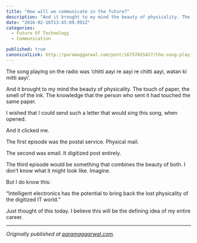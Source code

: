 ```yaml
---
title: "How will we communicate in the future?"
description: "And it brought to my mind the beauty of physicality. The touch of paper, the smell of the ink. The knowledge that the person who sent it had touched the same paper. The third episode would be…"
date: "2016-02-16T13:45:09.991Z"
categories: 
  - Future Of Technology
  - Communication

published: true
canonicalLink: http://paramaggarwal.com/post/16757655427/the-song-playing-on-the-radio-was-chitti-aayi-re
---
```


The song playing on the radio was ‘chitti aayi re aayi re chitti aayi, watan ki mitti aayi’.

And it brought to my mind the beauty of physicality. The touch of paper, the smell of the ink. The knowledge that the person who sent it had touched the same paper.

I wished that I could send such a letter that would sing this song, when opened.

And it clicked me.

The first episode was the postal service. Physical mail.

The second was email. It digitized post entirely.

The third episode would be something that combines the beauty of both. I don’t know what it might look like. Imagine.

But I do know this:

“Intelligent electronics has the potential to bring back the lost physicality of the digitized IT world.”

Just thought of this today. I believe this will be the defining idea of my entire career.

---

_Originally published at_ [_paramaggarwal.com_](http://paramaggarwal.com/post/16757655427/the-song-playing-on-the-radio-was-chitti-aayi-re)_._
